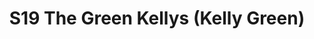 ---
title: S19 The Green Kellys (Kelly Green)
permalink: "/teams/kelly"
members:
- Andrew Aldrian (QB)
- TJ Baggett
- Nick Eckert
- JP Hooth
- Jared Lucas
- Brendan McFarland
- PJ Morgan
- Michael Osorio (Captain)
- Jens Piferoen
- Aras Troy
- Graham White
- Larry Womack
- Ocho
- Joey Cox
teamid: 7032
name: S19 The Green Kellys
color: Kelly Green
division: ''
---